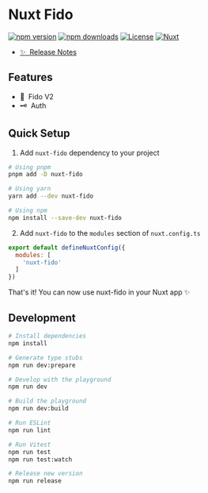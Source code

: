 <!--
Get your module up and running quickly.

Find and replace all on all files (CMD+SHIFT+F):
- Name: Nuxt Fido
- Package name: nuxt-fido
- Description: Nuxt Fido 🔐
-->

# Nuxt Fido

[![npm version][npm-version-src]][npm-version-href]
[![npm downloads][npm-downloads-src]][npm-downloads-href]
[![License][license-src]][license-href]
[![Nuxt][nuxt-src]][nuxt-href]


- [✨ &nbsp;Release Notes](/CHANGELOG.md)
<!-- - [🏀 Online playground](https://stackblitz.com/github/your-org/my-module?file=playground%2Fapp.vue) -->
<!-- - [📖 &nbsp;Documentation](https://example.com) -->

## Features

<!-- Highlight some of the features your module provide here -->
- 🔐 &nbsp;Fido V2
- 🗝️ &nbsp;Auth


## Quick Setup

1. Add `nuxt-fido` dependency to your project

```bash
# Using pnpm
pnpm add -D nuxt-fido

# Using yarn
yarn add --dev nuxt-fido

# Using npm
npm install --save-dev nuxt-fido
```

2. Add `nuxt-fido` to the `modules` section of `nuxt.config.ts`

```js
export default defineNuxtConfig({
  modules: [
    'nuxt-fido'
  ]
})
```

That's it! You can now use nuxt-fido in your Nuxt app ✨

## Development

```bash
# Install dependencies
npm install

# Generate type stubs
npm run dev:prepare

# Develop with the playground
npm run dev

# Build the playground
npm run dev:build

# Run ESLint
npm run lint

# Run Vitest
npm run test
npm run test:watch

# Release new version
npm run release
```

<!-- Badges -->
[npm-version-src]: https://img.shields.io/npm/v/my-module/latest.svg?style=flat&colorA=18181B&colorB=28CF8D
[npm-version-href]: https://npmjs.com/package/my-module

[npm-downloads-src]: https://img.shields.io/npm/dm/my-module.svg?style=flat&colorA=18181B&colorB=28CF8D
[npm-downloads-href]: https://npmjs.com/package/my-module

[license-src]: https://img.shields.io/npm/l/my-module.svg?style=flat&colorA=18181B&colorB=28CF8D
[license-href]: https://npmjs.com/package/my-module

[nuxt-src]: https://img.shields.io/badge/Nuxt-18181B?logo=nuxt.js
[nuxt-href]: https://nuxt.com
